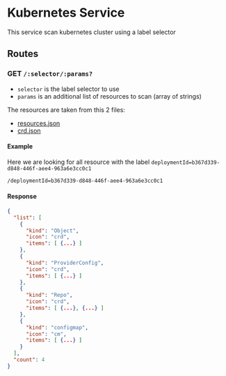 # Kubernetes Service

This service scan kubernetes cluster using a label selector

## Routes

### GET `/:selector/:params?`

- `selector` is the label selector to use
- `params` is an additional list of resources to scan (array of strings)

The resources are taken from this 2 files:

- [resources.json](https://github.com/krateoplatformops/kubernetes-service/blob/main/resources.json)
- [crd.json](https://github.com/krateoplatformops/kubernetes-service/blob/main/crd.json)

#### Example

Here we are looking for all resource with the label `deploymentId=b367d339-d848-446f-aee4-963a6e3cc0c1`

```bash
/deploymentId=b367d339-d848-446f-aee4-963a6e3cc0c1
```

#### Response

```json
{
  "list": [
    {
      "kind": "Object",
      "icon": "crd",
      "items": [ {...} ]
    },
    {
      "kind": "ProviderConfig",
      "icon": "crd",
      "items": [ {...} ]
    },
    {
      "kind": "Repo",
      "icon": "crd",
      "items": [ {...}, {...} ]
    },
    {
      "kind": "configmap",
      "icon": "cm",
      "items": [ {...} ]
    }
  ],
  "count": 4
}
```
